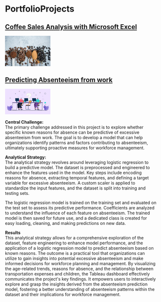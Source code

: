 # PortfolioProjects

## [Coffee Sales Analysis with Microsoft Excel](./CoffeeSales.md)
[<img src="./assets/images/coffee.jpg" width="150" />](./CoffeeSales.md)

## [Predicting Absenteeism from work](./absenteeism.md)
[<img src="./assets/images/Employee-Absenteeism.jpg" width="150" />](./absenteeism.md)

**Central Challenge:**  
The primary challenge addressed in this project is to explore whether specific known reasons for absence can be predictive of excessive absenteeism from work. The goal is to develop a model that can help organizations identify patterns and factors contributing to absenteeism, ultimately supporting proactive measures for workforce management.

**Analytical Strategy:**  
The analytical strategy revolves around leveraging logistic regression to build a predictive model. The dataset is preprocessed and engineered to enhance the features used in the model. Key steps include encoding reasons for absence, extracting temporal features, and defining a target variable for excessive absenteeism. A custom scaler is applied to standardize the input features, and the dataset is split into training and testing sets.

The logistic regression model is trained on the training set and evaluated on the test set to assess its predictive performance. Coefficients are analyzed to understand the influence of each feature on absenteeism. The trained model is then saved for future use, and a dedicated class is created for easy loading, cleaning, and making predictions on new data.

**Results**  
This analytical strategy allows for a comprehensive exploration of the dataset, feature engineering to enhance model performance, and the application of a logistic regression model to predict absenteeism based on known reasons. The outcome is a practical tool that organizations can utilize to gain insights into potential excessive absenteeism and make informed decisions for workforce planning and management.
By visualizing the age-related trends, reasons for absence, and the relationship between transportation expenses and children, the Tableau dashboard effectively communicates the project's key findings. It empowers users to interactively explore and grasp the insights derived from the absenteeism prediction model, fostering a better understanding of absenteeism patterns within the dataset and their implications for workforce management.
